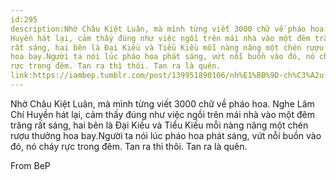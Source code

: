 ```yaml
---
id:295
description:Nhờ Châu Kiệt Luân, mà mình từng viết 3000 chữ về pháo hoa. Nghe Lâm Chí
Huyền hát lại, cảm thấy đúng như việc ngồi trên mái nhà vào một đêm trăng
rất sáng, hai bên là Đại Kiều và Tiểu Kiều mỗi nàng nâng một chén rượu thưởng
hoa bay.Người ta nói lúc pháo hoa phát sáng, vứt nỗi buồn vào đó, nó cháy
rực trong đêm. Tan ra thì thôi. Tan ra là quên.
link:https://iambep.tumblr.com/post/139951890106/nh%E1%BB%9D-ch%C3%A2u-ki%E1%BB%87t-lu%C3%A2n-m%C3%A0-m%C3%ACnh-t%E1%BB%ABng-vi%E1%BA%BFt-3000-ch%E1%BB%AF-v%E1%BB%81
---
```


Nhờ Châu Kiệt Luân, mà mình từng viết 3000 chữ về pháo hoa. Nghe Lâm Chí
Huyền hát lại, cảm thấy đúng như việc ngồi trên mái nhà vào một đêm trăng
rất sáng, hai bên là Đại Kiều và Tiểu Kiều mỗi nàng nâng một chén rượu thưởng
hoa bay.Người ta nói lúc pháo hoa phát sáng, vứt nỗi buồn vào đó, nó cháy
rực trong đêm. Tan ra thì thôi. Tan ra là quên.

From BeP